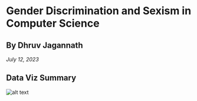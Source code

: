 # Gender Discrimination and Sexism in Computer Science
## By Dhruv Jagannath ##
*July 12, 2023*
## Data Viz Summary ##
![alt text](/images/CS-Degrees-By-Gender.jpg)

